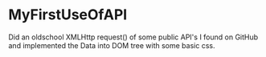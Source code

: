 # MyFirstUseOfAPI
Did an oldschool XMLHttp request() of some public API's I found on GitHub and implemented the Data into DOM tree with some basic css.
